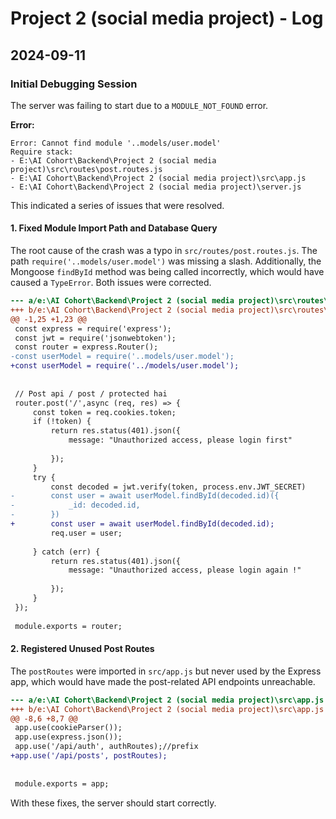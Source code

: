 # Project 2 (social media project) - Log

## 2024-09-11

### Initial Debugging Session

The server was failing to start due to a `MODULE_NOT_FOUND` error.

**Error:**
```
Error: Cannot find module '..models/user.model'
Require stack:
- E:\AI Cohort\Backend\Project 2 (social media project)\src\routes\post.routes.js
- E:\AI Cohort\Backend\Project 2 (social media project)\src\app.js
- E:\AI Cohort\Backend\Project 2 (social media project)\server.js
```

This indicated a series of issues that were resolved.

#### 1. Fixed Module Import Path and Database Query

The root cause of the crash was a typo in `src/routes/post.routes.js`. The path `require('..models/user.model')` was missing a slash. Additionally, the Mongoose `findById` method was being called incorrectly, which would have caused a `TypeError`. Both issues were corrected.

```diff
--- a/e:\AI Cohort\Backend\Project 2 (social media project)\src\routes\post.routes.js
+++ b/e:\AI Cohort\Backend\Project 2 (social media project)\src\routes\post.routes.js
@@ -1,25 +1,23 @@
 const express = require('express');
 const jwt = require('jsonwebtoken');
 const router = express.Router();
-const userModel = require('..models/user.model');
+const userModel = require('../models/user.model');
 
 
 // Post api / post / protected hai 
 router.post('/',async (req, res) => {
     const token = req.cookies.token;
     if (!token) {
         return res.status(401).json({
             message: "Unauthorized access, please login first"
 
         });
     }
     try {
         const decoded = jwt.verify(token, process.env.JWT_SECRET)
-        const user = await userModel.findById(decoded.id)({
-            _id: decoded.id,
-        })
+        const user = await userModel.findById(decoded.id);
         req.user = user;
         
     } catch (err) {
         return res.status(401).json({
             message: "Unauthorized access, please login again !"
 
         });
     }
 });
 
 module.exports = router;

```

#### 2. Registered Unused Post Routes

The `postRoutes` were imported in `src/app.js` but never used by the Express app, which would have made the post-related API endpoints unreachable.

```diff
--- a/e:\AI Cohort\Backend\Project 2 (social media project)\src\app.js
+++ b/e:\AI Cohort\Backend\Project 2 (social media project)\src\app.js
@@ -8,6 +8,7 @@
 app.use(cookieParser());
 app.use(express.json());
 app.use('/api/auth', authRoutes);//prefix
+app.use('/api/posts', postRoutes);
 
 
 module.exports = app;
```

With these fixes, the server should start correctly.